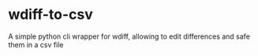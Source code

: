 # wdiff-to-csv
A simple python cli wrapper for wdiff, allowing to edit differences and safe them in a csv file
